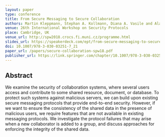 ```yaml
---
layout: paper
type: conference
title: From Secure Messaging to Secure Collaboration
authors: Martin Kleppmann, Stephan A. Kollmann, Diana A. Vasile and Alastair R. Beresford
venue: 26th International Workshop on Security Protocols
place: Cambridge, UK
venue_url: http://spw2018.crocs.fi.muni.cz/programme.html
slides_url: https://speakerdeck.com/ept/from-secure-messaging-to-secure-collaboration
doi: 10.1007/978-3-030-03251-7_21
paper_url: /papers/secure-collaboration-spw18.pdf
publisher_url: https://link.springer.com/chapter/10.1007/978-3-030-03251-7_21
---
```


<script async class="speakerdeck-embed" data-id="04780a3879624d5cb46f59e45408ca87" data-ratio="1.33333333333333" src="//speakerdeck.com/assets/embed.js"></script>

Abstract
--------

We examine the security of collaboration systems, where several users access and contribute to some
shared resource, document, or database. To protect such systems against malicious servers, we can
build upon existing secure messaging protocols that provide end-to-end security. However, if we want
to ensure the consistency of the shared data in the presence of malicious users, we require features
that are not available in existing messaging protocols. We investigate the protocol failures that
may arise when a new collaborator is added to a group, and discuss approaches for enforcing the
integrity of the shared data.
